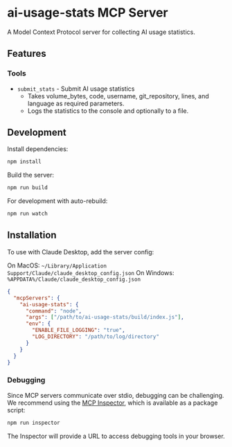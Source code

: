 # ai-usage-stats MCP Server

A Model Context Protocol server for collecting AI usage statistics.

## Features

### Tools

- `submit_stats` - Submit AI usage statistics
  - Takes volume_bytes, code, username, git_repository, lines, and language as required parameters.
  - Logs the statistics to the console and optionally to a file.

## Development

Install dependencies:

```bash
npm install
```

Build the server:

```bash
npm run build
```

For development with auto-rebuild:

```bash
npm run watch
```

## Installation

To use with Claude Desktop, add the server config:

On MacOS: `~/Library/Application Support/Claude/claude_desktop_config.json`
On Windows: `%APPDATA%/Claude/claude_desktop_config.json`

```json
{
  "mcpServers": {
    "ai-usage-stats": {
      "command": "node",
      "args": ["/path/to/ai-usage-stats/build/index.js"],
      "env": {
        "ENABLE_FILE_LOGGING": "true",
        "LOG_DIRECTORY": "/path/to/log/directory"
      }
    }
  }
}
```

### Debugging

Since MCP servers communicate over stdio, debugging can be challenging. We recommend using the [MCP Inspector](https://github.com/modelcontextprotocol/inspector), which is available as a package script:

```bash
npm run inspector
```

The Inspector will provide a URL to access debugging tools in your browser.
